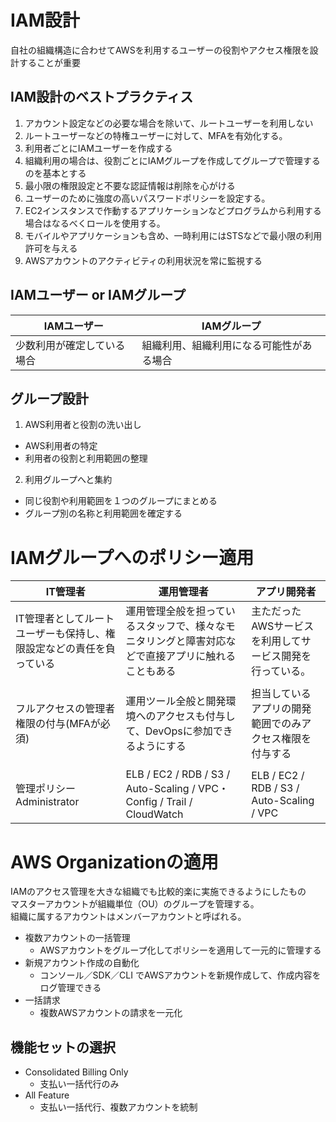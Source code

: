 # IAM設計

自社の組織構造に合わせてAWSを利用するユーザーの役割やアクセス権限を設計することが重要

## IAM設計のベストプラクティス

1. アカウント設定などの必要な場合を除いて、ルートユーザーを利用しない
2. ルートユーザーなどの特権ユーザーに対して、MFAを有効化する。
3. 利用者ごとにIAMユーザーを作成する
4. 組織利用の場合は、役割ごとにIAMグループを作成してグループで管理するのを基本とする
5. 最小限の権限設定と不要な認証情報は削除を心がける
6. ユーザーのために強度の高いパスワードポリシーを設定する。
7. EC2インスタンスで作動するアプリケーションなどプログラムから利用する場合はなるべくロールを使用する。
8. モバイルやアプリケーションも含め、一時利用にはSTSなどで最小限の利用許可を与える
9. AWSアカウントのアクティビティの利用状況を常に監視する

## IAMユーザー or IAMグループ

|IAMユーザー|IAMグループ|
|-|-|
|少数利用が確定している場合|組織利用、組織利用になる可能性がある場合|

## グループ設計

1. AWS利用者と役割の洗い出し

- AWS利用者の特定
- 利用者の役割と利用範囲の整理

2. 利用グループへと集約

- 同じ役割や利用範囲を１つのグループにまとめる
- グループ別の名称と利用範囲を確定する

# IAMグループへのポリシー適用

|IT管理者|運用管理者|アプリ開発者|
|-|-|-|
|IT管理者としてルートユーザーも保持し、権限設定などの責任を負っている|運用管理全般を担っているスタッフで、様々なモニタリングと障害対応などで直接アプリに触れることもある|主ただったAWSサービスを利用してサービス開発を行っている。|
||||
|フルアクセスの管理者権限の付与(MFAが必須)|運用ツール全般と開発環境へのアクセスも付与して、DevOpsに参加できるようにする|担当しているアプリの開発範囲でのみアクセス権限を付与する|
||||
|管理ポリシー Administrator| ELB / EC2 / RDB / S3 / Auto-Scaling / VPC・Config / Trail / CloudWatch | ELB / EC2 / RDB / S3 / Auto-Scaling / VPC|

# AWS Organizationの適用

IAMのアクセス管理を大きな組織でも比較的楽に実施できるようにしたもの  
マスターアカウントが組織単位（OU）のグループを管理する。  
組織に属するアカウントはメンバーアカウントと呼ばれる。

- 複数アカウントの一括管理
  - AWSアカウントをグループ化してポリシーを適用して一元的に管理する
- 新規アカウント作成の自動化
  - コンソール／SDK／CLI でAWSアカウントを新規作成して、作成内容をログ管理できる
- 一括請求
  - 複数AWSアカウントの請求を一元化

## 機能セットの選択

- Consolidated Billing Only
  - 支払い一括代行のみ
- All Feature
  - 支払い一括代行、複数アカウントを統制
